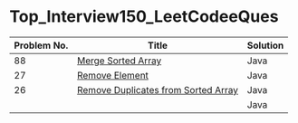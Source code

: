 # Top_Interview150_LeetCodeeQues


| Problem No.           |                       Title                                                                                                          |    Solution      |
|---------------------- |--------------------------------------------------------------------------------------------------------------------------------------|------------------|
| 88                    | [Merge Sorted Array](https://leetcode.com/problems/merge-sorted-array/description/?envType=study-plan-v2&envId=top-interview-150)    |    Java          |
| 27                    | [Remove Element](https://leetcode.com/problems/remove-element/)                                                                      |    Java          |
| 26                    | [Remove Duplicates from Sorted Array](https://leetcode.com/problems/remove-duplicates-from-sorted-array/)                            |    Java          |
|                       |                                                                                                                                      |    Java          |
 
 
 
